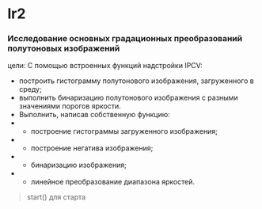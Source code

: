 # lr2

###  Исследование основных градационных преобразований полутоновых изображений

цели:
C помощью встроенных функций надстройки IPCV: 
- построить гистограмму полутонового изображения, загруженного в среду; 
- выполнить бинаризацию полутонового изображения с разными значениями порогов яркости.
-  Выполнить, написав собственную функцию: 
- - построение гистограммы загруженного изображения; 
- - построение негатива изображения; 
- - бинаризацию изображения; 
- - линейное преобразование диапазона яркостей.


> start() для старта
